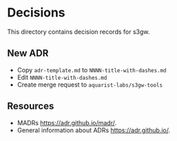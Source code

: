 # Decisions

This directory contains decision records for s3gw.

## New ADR

- Copy `adr-template.md` to `NNNN-title-with-dashes.md`
- Edit `NNNN-title-with-dashes.md`
- Create merge request to `aquarist-labs/s3gw-tools`

## Resources

- MADRs <https://adr.github.io/madr/>.
- General information about ADRs <https://adr.github.io/>.

